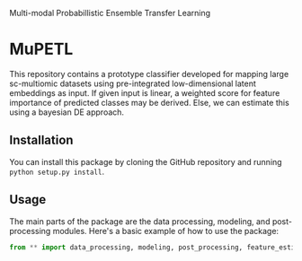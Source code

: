 Multi-modal Probabillistic Ensemble Transfer Learning
# MuPETL
This repository contains a prototype classifier developed for mapping large sc-multiomic datasets using pre-integrated low-dimensional latent embeddings as input. If given input is linear, a weighted score for feature importance of predicted classes may be derived. Else, we can estimate this using a bayesian DE approach.

## Installation

You can install this package by cloning the GitHub repository and running `python setup.py install`.

## Usage

The main parts of the package are the data processing, modeling, and post-processing modules. Here's a basic example of how to use the package:

```python
from ** import data_processing, modeling, post_processing, feature_estimator
